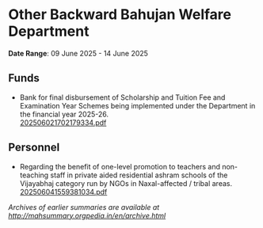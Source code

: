 # Other Backward Bahujan Welfare Department

**Date Range**: 09 June 2025 - 14 June 2025


## Funds
- Bank for final disbursement of Scholarship and Tuition Fee and Examination Year Schemes being implemented under the Department in the financial year 2025-26.\
  [202506021702179334.pdf](https://gr.maharashtra.gov.in/Site/Upload/Government%20Resolutions/English/202506021702179334.pdf)

## Personnel
- Regarding the benefit of one-level promotion to teachers and non-teaching staff in private aided residential ashram schools of the Vijayabhaj category run by NGOs in Naxal-affected / tribal areas.\
  [202506041559381034.pdf](https://gr.maharashtra.gov.in/Site/Upload/Government%20Resolutions/English/202506041559381034.pdf)


*Archives of earlier summaries are available at http://mahsummary.orgpedia.in/en/archive.html*